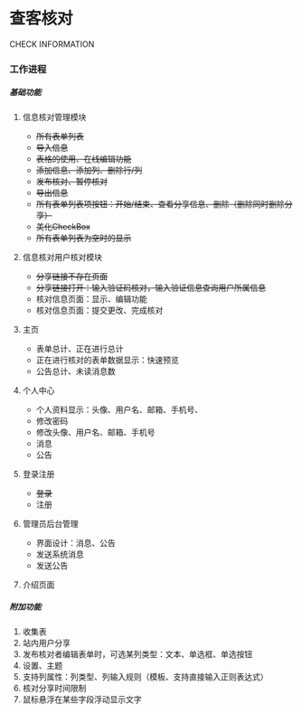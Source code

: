 # 查客核对
CHECK INFORMATION

### 工作进程
##### 基础功能
1. 信息核对管理模块
   * ~~所有表单列表~~
   * ~~导入信息~~
   * ~~表格的使用、在线编辑功能~~
   * ~~添加信息、添加列、删除行/列~~
   * ~~发布核对、暂停核对~~
   * ~~导出信息~~
   * ~~所有表单列表项按钮：开始/结束、查看分享信息、删除（删除同时删除分享）~~
   * ~~美化CheckBox~~
   * ~~所有表单列表为空时的显示~~

2. 信息核对用户核对模块
   * ~~分享链接不存在页面~~
   * ~~分享链接打开：输入验证码核对，输入验证信息查询用户所属信息~~
   * 核对信息页面：显示、编辑功能
   * 核对信息页面：提交更改、完成核对

3. 主页
   * 表单总计、正在进行总计
   * 正在进行核对的表单数据显示：快速预览
   * 公告总计、未读消息数

4. 个人中心
   * 个人资料显示：头像、用户名、邮箱、手机号、
   * 修改密码
   * 修改头像、用户名、邮箱、手机号
   * 消息
   * 公告
    
5. 登录注册
   * ~~登录~~
   * 注册

6. 管理员后台管理
   * 界面设计：消息、公告
   * 发送系统消息
   * 发送公告
   
7. 介绍页面

##### 附加功能
1. 收集表
2. 站内用户分享
3. 发布核对者编辑表单时，可选某列类型：文本、单选框、单选按钮
4. 设置、主题
5. 支持列属性：列类型、列输入规则（模板、支持直接输入正则表达式）
6. 核对分享时间限制
7. 鼠标悬浮在某些字段浮动显示文字
